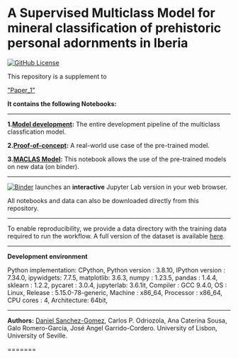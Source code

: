 # A Supervised Multiclass Model for mineral classification of prehistoric personal adornments in Iberia

[![GitHub License](https://img.shields.io/github/license/Daniel-SanchezG/MACLAS)](https://github.com/Daniel-SanchezG/MACLAS/blob/main/LICENSE)


This repository is a supplement to

["Paper_1"]()


**It contains the following Notebooks:**

---

**1.[Model development](./Model_development.ipynb):** The entire development pipeline of the multiclass classfication model.

**2.[Proof-of-concept](./Proof-of-concept.ipynb):** A real-world use case of the pre-trained model. 

**3.[MACLAS Model](./MACLAS.ipynb):** This notebook allows the use of the pre-trained models on new data (on binder).

---

[![Binder](https://mybinder.org/badge_logo.svg)](https://mybinder.org/v2/gh/Daniel-SanchezG/MACLAS/main) launches an **interactive** Jupyter Lab version in your web browser.  

All notebooks and data can also be downloaded directly from this repository. 

---
To enable reproducibility, we provide a data directory with the training data required to run the workflow. A full version of the dataset is available [here](https://zenodo.org/uploads/8268679).

---
**Development environment**

Python implementation: CPython,
Python version       : 3.8.10,
IPython version      : 7.34.0,
ipywidgets: 7.7.5,
matplotlib: 3.6.3,
numpy     : 1.23.5,
pandas    : 1.4.4,
sklearn   : 1.2.2,
pycaret   : 3.0.4,
jupyterlab: 3.6.1it, 
Compiler    : GCC 9.4.0,
OS          : Linux,
Release     : 5.15.0-78-generic,
Machine     : x86_64,
Processor   : x86_64,
CPU cores   : 4,
Architecture: 64bit,

---
**Authors:** [Daniel Sanchez-Gomez](mailto:daniel-sanchez-gomez@edu.ulisboa.pt), Carlos P. Odriozola, Ana Caterina Sousa, Galo Romero-García, José Angel Garrido-Cordero. University of Lisbon, University of Seville. 

=======

